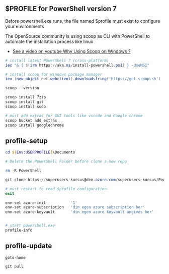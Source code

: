 ## $PROFILE for PowerShell version 7


Before powershell.exe runs, the file named $profile must exist to configure your environments

The OpenSource community is using scoop as CLI with PowerShell to automate the installation process like linux

- [See a video on youtube Why Using Scoop on Windows ?](https://www.youtube.com/watch?v=Pj1PaZMzMz0)

```powershell
# install latest PowerShell 7 (cross-platform)
iex "& { $(irm https://aka.ms/install-powershell.ps1) } -UseMSI"

# install scoop for windows package manager
iex (new-object net.webclient).downloadstring('https://get.scoop.sh')

scoop --version 

scoop install 7zip 
scoop install git 
scoop install sudo 

# must add extras for GUI tools like vscode and Google chrome 
scoop bucket add extras
scoop install googlechrome
```

## profile-setup

```powershell
cd ${Env:USERPROFILE}\Documents

# Delete the PowerShell Folder before clone a new repo

rm -R PowerShell

git clone https://superusers-kursus@dev.azure.com/superusers-kursus/PowerShell/_git/PowerShell

# must restart to read $profile configuration
exit

env-set azure-init           '1'
env-set azure-subscription   'din egen azure subscription her'
env-set azure-keyvault       'din egen azure keyvault angives her' 


# start powershell.exe 
profile-info
```


## profile-update

```
goto-home

git pull
```




